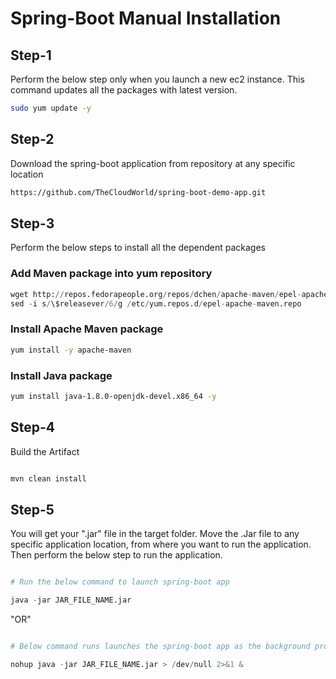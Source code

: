 # Spring-Boot Manual Installation

## Step-1

Perform the below step only when you launch a new ec2 instance. This command updates all the packages with latest version.

```bash
sudo yum update -y
```

## Step-2

Download the spring-boot application from repository at any specific location

```bash
https://github.com/TheCloudWorld/spring-boot-demo-app.git
```

## Step-3

Perform the below steps to install all the dependent packages

### Add Maven package into yum repository
```python
wget http://repos.fedorapeople.org/repos/dchen/apache-maven/epel-apache-maven.repo -O /etc/yum.repos.d/epel-apache-maven.repo
sed -i s/\$releasever/6/g /etc/yum.repos.d/epel-apache-maven.repo
```
### Install Apache Maven package
```bash
yum install -y apache-maven
```
### Install Java package
```bash
yum install java-1.8.0-openjdk-devel.x86_64 -y

```

## Step-4

Build the Artifact

```python

mvn clean install

```

## Step-5

You will get your ".jar" file in the target folder. Move the .Jar file to any specific application location, from where you want to run the application. Then perform the below step to run the application.

```python

# Run the below command to launch spring-boot app

java -jar JAR_FILE_NAME.jar 

```
"OR"
```python

# Below command runs launches the spring-boot app as the background process

nohup java -jar JAR_FILE_NAME.jar > /dev/null 2>&1 &

```
